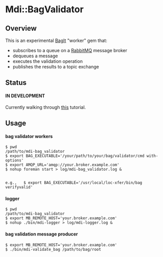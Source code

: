 Mdi::BagValidator
=================

## Overview

This is an experimental [BagIt](https://tools.ietf.org/html/draft-kunze-bagit-06) "worker" gem that:
* subscribes to a queue on a [RabbitMQ](https://www.rabbitmq.com/) message broker
* dequeues a message
* executes the validation operation
* publishes the results to a topic exchange


## Status
#### IN DEVELOPMENT
Currently walking through [this](https://github.com/jondot/sneakers/wiki/How-to:-running-a-stand-alone-worker) tutorial.


## Usage
#### bag validator workers
```
$ pwd
/path/to/mdi-bag_validator
$ export BAG_EXECUTABLE='/your/path/to/your/bag/validator/cmd with-options'
$ export AMQP_URL='amqp://your.broker.example.com'
$ nohup foreman start > log/mdi-bag_validator.log &


e.g.,   $ export BAG_EXECUTABLE='/usr/local/loc-xfer/bin/bag verifyvalid'

```

#### logger
```
$ pwd
/path/to/mdi-bag_validator
$ export MB_REMOTE_HOST='your.broker.example.com'
$ nohup ./bin/mdi-logger > log/mdi-logger.log &
```

#### bag validation message producer
```
$ export MB_REMOTE_HOST='your.broker.example.com'
$ ./bin/mdi-validate_bag /path/to/bag/root
```
